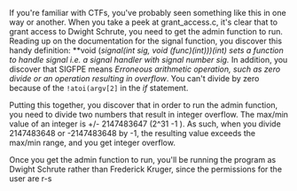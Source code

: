 If you're familiar with CTFs, you've probably seen something like this in one way or another.  When you take a peek at grant_access.c, it's clear that to grant access to Dwight Schrute, you need to get the admin function to run. Reading up on the documentation for the signal function, you discover this handy definition: **void (*signal(int sig, void (*func)(int)))(int) sets a function to handle signal i.e. a signal handler with signal number sig.** In addition, you discover that SIGFPE means *Erroneous arithmetic operation, such as zero divide or an operation resulting in overflow*.  You can't divide by zero because of the `!atoi(argv[2]` in the *if* statement.


Putting this together, you discover that in order to run the admin function, you need to divide two numbers that result in integer overflow. The max/min value of an integer is +/- 2147483647 (2^31 -1 ). As such, when you divide 2147483648 or -2147483648 by -1, the resulting value exceeds the max/min range, and you get integer overflow.


Once you get the admin function to run, you'll be running the program as Dwight Schrute rather than Frederick Kruger, since the permissions for the user are r-s